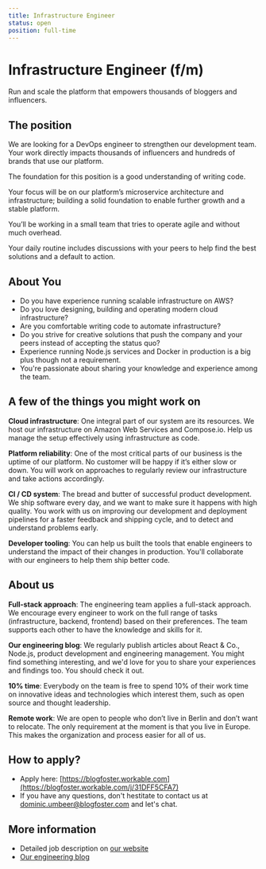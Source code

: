 ```yaml
---
title: Infrastructure Engineer
status: open
position: full-time
---
```


# Infrastructure Engineer (f/m)

Run and scale the platform that empowers thousands of bloggers and influencers.

## The position

We are looking for a DevOps engineer to strengthen our development team. Your work directly impacts thousands of influencers and hundreds of brands that use our platform.

The foundation for this position is a good understanding of writing code. 

Your focus will be on our platform’s microservice architecture and infrastructure; building a solid foundation to enable further growth and a stable platform.

You’ll be working in a small team that tries to operate agile and without much overhead.

Your daily routine includes discussions with your peers to help find the best solutions and a default to action.

## About You

- Do you have experience running scalable infrastructure on AWS?
- Do you love designing, building and operating modern cloud infrastructure?
- Are you comfortable writing code to automate infrastructure?
- Do you strive for creative solutions that push the company and your peers instead of accepting the status quo?
- Experience running Node.js services and Docker in production is a big plus though not a requirement.
- You're passionate about sharing your knowledge and experience among the team.

## A few of the things you might work on

**Cloud infrastructure**: One integral part of our system are its resources. We host our infrastructure on Amazon Web Services and Compose.io. Help us manage the setup effectively using infrastructure as code.

**Platform reliability**: One of the most critical parts of our business is the uptime of our platform. No customer will be happy if it’s either slow or down. You will work on approaches to regularly review our infrastructure and take actions accordingly.

**CI / CD system**: The bread and butter of successful product development. We ship software every day, and we want to make sure it happens with high quality. You work with us on improving our development and deployment pipelines for a faster feedback and shipping cycle, and to detect and understand problems early.

**Developer tooling**: You can help us built the tools that enable engineers to understand the impact of their changes in production. You'll collaborate with our engineers to help them ship better code.

## About us

**Full-stack approach**: The engineering team applies a full-stack approach. We encourage every engineer to work on the full range of tasks (infrastructure, backend, frontend) based on their preferences. The team supports each other to have the knowledge and skills for it.

**Our engineering blog**: We regularly publish articles about React & Co., Node.js, product development and engineering management. You might find something interesting, and we'd love for you to share your experiences and findings too. You should check it out.

**10% time**: Everybody on the team is free to spend 10% of their work time on innovative ideas and technologies which interest them, such as open source and thought leadership.

**Remote work**: We are open to people who don’t live in Berlin and don’t want to relocate. The only requirement at the moment is that you live in Europe. This makes the organization and process easier for all of us.

## How to apply?

- Apply here: [https://blogfoster.workable.com](https://blogfoster.workable.com/j/31DFF5CFA7)
- If you have any questions, don't hestitate to contact us at dominic.umbeer@blogfoster.com and let's chat.

## More information

- Detailed job description on [our website](https://www.blogfoster.com/engineering/jobs/infrastructure-engineer/)
- [Our engineering blog](http://engineering.blogfoster.com)